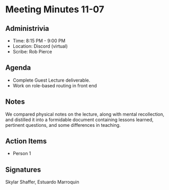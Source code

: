 # Meeting Minutes 11-07

## Administrivia
<!-- The scribe is the person taking the _notes_. This is encouraged to be a single person to reduce problems. -->
* Time: 8:15 PM - 9:00 PM
* Location: Discord (virtual)
* Scribe: Rob Pierce

## Agenda
* Complete Guest Lecture deliverable.
* Work on role-based routing in front end

## Notes
We compared physical notes on the lecture, along with mental recollection, and distilled it into a formidable document containing lessons learned, pertinent questions, and some differences in teaching.

## Action Items
<!-- These are generally distilled from the notes. Essentially, these are "by the next meetings, _this person_ will take _this action_." -->
* Person 1

## Signatures
<!-- After the notes and action items have been pushed, each person should take a time to review them. If everything is agreeable, push a single commit with your name as a signature. -->
Skylar Shaffer, Estuardo Marroquin